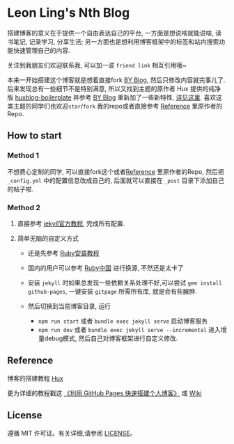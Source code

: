 
# Leon Ling's Nth Blog

搭建博客的意义在于提供一个自由表达自己的平台, 一方面是想说啥就能说啥, 读书笔记, 记录学习, 分享生活; 另一方面也是想利用博客框架中的标签和站内搜索功能快速管理自己的内容.

关注到我朋友们欢迎联系我, 可以加一波 `friend link` 相互引用哦~

本来一开始搭建这个博客就是想着直接fork [BY Blog](https://github.com/qiubaiying/qiubaiying.github.io), 然后只修改内容就完事儿了. 后来发现总有一些细节不是特别满意, 所以又找到主题的原作者 Hux 提供的纯净版 [huxblog-boilerplate](https://github.com/huxpro/huxblog-boilerplate) 并参考 [BY Blog](https://github.com/qiubaiying/qiubaiying.github.io) 重新加了一些新特性, [详见这里](https://liyanglingintel.github.io/2019/11/26/Blog-%E9%87%8D%E5%90%AF%E5%A3%B0%E6%98%8E/). 喜欢这类主题的同学们也欢迎`star`/`fork` 我的repo或者直接参考 [Reference](##Reference) 里原作者的Repo.

## How to start

### Method 1

不想费心定制的同学, 可以直接fork这个或者[Reference](##Reference) 里原作者的Repo, 然后把 `_config.yml` 中的配置信息改成自己的, 后面就可以直接在 `_post` 目录下添加自己的帖子啦.

### Method 2

1. 直接参考 [jekyll官方教程](https://jekyllrb.com/docs/), 完成所有配置.

2. 简单无脑的自定义方式

    * 还是先参考 [Ruby安装教程](https://jekyllrb.com/docs/installation/)
    * 国内的用户可以参考 [Ruby中国](https://gems.ruby-china.com/) 进行换源, 不然还是太卡了
    * 安装 `jekyll` 时如果总发现一些依赖关系处理不好,可以尝试 `gem install github-pages`, 一键安装 `gitpage` 所需所有库, 就是会有些臃肿.
    * 然后切换到当前博客目录, 运行

        * `npm run start` 或者 `bundle exec jekyll serve` 启动博客服务
        * `npm run dev` 或者 `bundle exec jekyll serve --incremental` 进入增量debug模式, 然后自己对博客框架进行自定义修改.

## Reference
博客的搭建教程 [Hux](https://github.com/Huxpro/huxpro.github.io) 
 
更为详细的教程戳这 [《利用 GitHub Pages 快速搭建个人博客》](http://www.jianshu.com/p/e68fba58f75c) 或 [Wiki](https://github.com/qiubaiying/qiubaiying.github.io/wiki/%E5%8D%9A%E5%AE%A2%E6%90%AD%E5%BB%BA%E8%AF%A6%E7%BB%86%E6%95%99%E7%A8%8B)

## License

遵循 MIT 许可证。有关详细,请参阅 [LICENSE](https://github.com/qiubaiying/qiubaiying.github.io/blob/master/LICENSE)。

